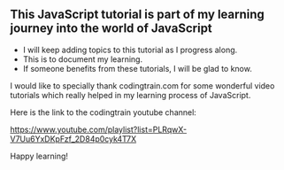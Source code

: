 ## This JavaScript tutorial is part of my learning journey into the world of JavaScript

- I will keep adding topics to this tutorial as I progress along.
- This is to document my learning.
- If someone benefits from these tutorials, I will be glad to know.

I would like to specially thank codingtrain.com for some wonderful video tutorials which really helped in my learning process of JavaScript.

Here is the link to the codingtrain youtube channel:

https://www.youtube.com/playlist?list=PLRqwX-V7Uu6YxDKpFzf_2D84p0cyk4T7X

Happy learning!
